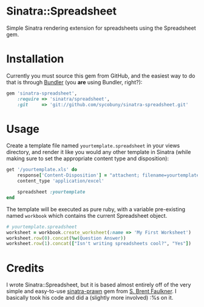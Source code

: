 Sinatra::Spreadsheet
====================

Simple Sinatra rendering extension for spreadsheets using the Spreadsheet gem.

Installation
============

Currently you must source this gem from GitHub, and the easiest way to do that
is through [Bundler][] (you **are** using Bundler, right?):

```ruby
gem 'sinatra-spreadsheet',
    :require => 'sinatra/spreadsheet',
    :git     => 'git://github.com/sycobuny/sinatra-spreadsheet.git'
```

Usage
=====

Create a template file named `yourtemplate.spreadsheet` in your views directory,
and render it like you would any other template in Sinatra (while making sure to
set the appropriate content type and disposition):

```ruby
get '/yourtemplate.xls' do
    response['Content-Disposition'] = "attachent; filename=yourtemplate.xls"
    content_type 'application/excel'

    spreadsheet :yourtemplate
end
```

The template will be executed as pure ruby, with a variable pre-existing named
`workbook` which contains the current Spreadsheet object.

```ruby
# yourtemplate.spreadsheet
worksheet = workbook.create_worksheet(:name => 'My First Worksheet')
worksheet.row(0).concat(%w(Question Answer))
worksheet.row(1).concat(["Isn't writing spreadsheets cool?", "Yes"])
```

Credits
=======

I wrote Sinatra::Spreadsheet, but it is based almost entirely off of the very
simple and easy-to-use [sinatra-prawn][] gem from [S. Brent Faulkner][]. I
basically took his code and did a (slightly more involved) :%s on it.

[Bundler]:           http://gembundler.com/
[sinatra-prawn]:     https://github.com/sbfaulkner/sinatra-prawn
[S. Brent Faulkner]: http://unwwwired.net/
